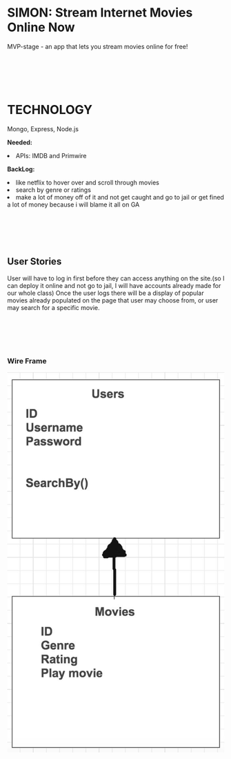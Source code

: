<H1>SIMON: Stream Internet Movies Online Now</H1>

MVP-stage - an app that lets you stream movies online for free!

<br><br><br><br>

<h1>TECHNOLOGY</h1>

Mongo, Express, Node.js

<strong>Needed:</strong>
<li>APIs: IMDB and Primwire</li>

<strong>BackLog:</strong>
<li>like netflix to hover over and scroll through movies</li>
<li>search by genre or ratings</li>
<li>make a lot of money off of it and not get caught and go to jail or get fined a lot of money because i will blame it all on GA</li>


<br><br><br><br>

<h2>User Stories</h2>

User will have to log in first before they can access anything on the site.(so I can deploy it online and not go to jail, I will have accounts already made for our whole class)
Once the user logs there will be a display of popular movies already populated on the page that user may choose from, or user may search for a specific movie.


<br><br><br><br>

<h3> Wire Frame </h3>

![image2](Screenshot2.jpg)
